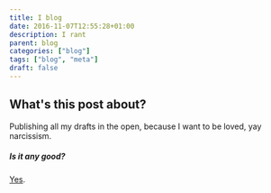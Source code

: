 ```yaml
---
title: I blog
date: 2016-11-07T12:55:28+01:00
description: I rant
parent: blog
categories: ["blog"]
tags: ["blog", "meta"]
draft: false
---
```


What's this post about?
---

Publishing all my drafts in the open, because I want to be loved, yay narcissism.

##### Is it any good?

[Yes][y].

[y]: http://news.ycombinator.com/item?id=3067434
